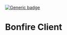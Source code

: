 [![Generic badge](https://img.shields.io/badge/status-development-yellow.svg)](https://shields.io/)

# **Bonfire Client**